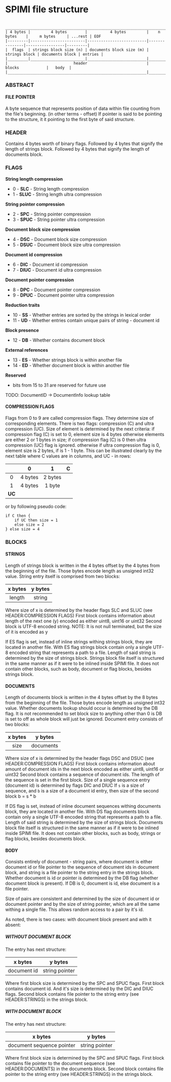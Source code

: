 # SPIMI file structure

     _________________________________________________________________________________________________________
    | 4 bytes |         4 bytes        |          4 bytes         |    n bytes    |     m bytes     | ...rest | EOF
    |---------|------------------------|--------------------------|---------------|-----------------|---------|
    |  flags  | strings block size (n) | documents block size (m) | strings block | documents block | entries |
    |_________|________________________|__________________________|_______________|_________________|_________|
    |                             header                          |               blocks            |   body  |
    |_____________________________________________________________|_________________________________|_________|

### ABSTRACT
#### FILE POINTER
A byte sequence that represents position of data within file counting from the file's beginning. (in other terms - offset)
If pointer is said to be pointing to the structure, it it pointing to the first byte of said structure.

### HEADER
Contains 4 bytes worth of binary flags.
Followed by 4 bytes that signify the length of strings block.
Followed by 4 bytes that signify the length of documents block.

### FLAGS
**String length compression**
- 0  - **SLC**  - String length compression
- 1  - **SLUC** - String length ultra compression

**String pointer compression**
- 2  - **SPC**  - String pointer compression
- 3  - **SPUC** - String pointer ultra compression

**Document block size compression**
- 4  - **DSC**  - Document block size compression
- 5  - **DSUC** - Document block size ultra compression

**Document id compression**
- 6  - **DIC**  - Document id compression
- 7  - **DIUC** - Document id ultra compression

**Document pointer compression**
- 8  - **DPC**  - Document pointer compression
- 9  - **DPUC** - Document pointer ultra compression

**Reduction traits**
- 10 - **SS**   - Whether entries are sorted by the strings in lexical order
- 11 - **UD**   - Whether entries contain unique pairs of string - document id

**Block presence**
- 12 - **DB**   - Whether contains document block

**External references**
- 13 - **ES**   - Whether strings block is within another file
- 14 - **ED**   - Whether document block is within another file

**Reserved**
- bits from 15 to 31 are reserved for future use

TODO: DocumentID -> DocumentInfo lookup table

#### COMPRESSION FLAGS
Flags from 0 to 9 are called compression flags. They determine size of corresponding elements.
There is two flags: compression (C) and ultra compression (UC).
Size of element is determined by the next criteria:
if compression flag (C) is set to 0, element size is 4 bytes
otherwise elements are either 2 or 1 bytes in size;
if compression flag (C) is 0 then ultra compression (UC) flag is ignored.
otherwise if ultra compression flag is 0, element size is 2 bytes, if is 1 - 1 byte.
This can be illustrated clearly by the next table where C values are in columns, and UC - in rows:

|   |    0    |    1    |**C**|
|:-:|:-------:|:-------:|:---:|
| 0 | 4 bytes | 2 bytes |
| 1 | 4 bytes |  1 byte |
|**UC**

    

or by following pseudo code:

    if C then {
        if UC then size = 1
        else size = 2
    } else size = 4

### BLOCKS

#### STRINGS
Length of strings block is written in the 4 bytes offset by the 4 bytes from the beginning of the file.
Those bytes encode length as unsigned int32 value.
String entry itself is comprised from two blocks:

| x bytes | y bytes |
|:-------:|:-------:|
| length  |  string |

Where size of x is determined by the header flags SLC and SLUC (see HEADER:COMPRESSION FLAGS)
First block contains information about length of the next one (y) encoded as either uint8, uint16 or uint32
Second block is UTF-8 encoded string. NOTE: It is not null terminated, but the size of it is encoded as y

If ES flag is set, instead of inline strings withing strings block, they are located in another file.
With ES flag strings block contain only a single UTF-8 encoded string that represents a path to a file.
Length of said string is determined by the size of strings block.
Strings block file itself is structured in the same manner as if it were to be inlined inside SPIMI file.
It does not contain other blocks, such as body, document or flag blocks, besides strings block.

#### DOCUMENTS
Length of documents block is written in the 4 bytes offset by the 8 bytes from the beginning of the file.
Those bytes encode length as unsigned int32 value.
Whether documents lookup should occur is determined by the DB flag.
It is not recommended to set block size to anything other than 0 is DB is set to off as whole block will just be ignored.
Document entry consists of two blocks:

| x bytes |  y bytes  |
|:-------:|:---------:|
|  size   | documents |

Where size of x is determined by the header flags DSC and DSUC (see HEADER:COMPRESSION FLAGS)
First block contains information about amount of document ids in the next block encoded as either uint8, uint16 or uint32
Second block contains a sequence of document ids. The length of the sequence is set in the first block.
Size of a single sequence entry (document id) is determined by flags DIC and DIUC
If `s` is a size of sequence, and `b` is a size of a document id entry, then size of the second block b = s * b

If DS flag is set, instead of inline document sequences withing documents block, they are located in another file.
With DS flag documents block contain only a single UTF-8 encoded string that represents a path to a file.
Length of said string is determined by the size of strings block.
Documents block file itself is structured in the same manner as if it were to be inlined inside SPIMI file.
It does not contain other blocks, such as body, strings or flag blocks, besides documents block.

#### BODY
Consists entirely of document - string pairs,
where document is either document id or file pointer to the sequence of document ids in document block,
and string is a file pointer to the string entry in the strings block.
Whether document is id or pointer is determined by the DB flag (whether document block is present).
If DB is 0, document is id, else document is a file pointer.

Size of pairs are consistent and determined by the size of document id or document pointer
and by the size of string pointer, which are all the same withing a single file.
This allows random access to a pair by it's id.

As noted, there is two cases: with document block present and with it absent:

##### WITHOUT DOCUMENT BLOCK
The entry has next structure:

|   x bytes   |    y bytes     |
|:-----------:|:--------------:|
| document id | string pointer |

Where first block size is determined by the SPC and SPUC flags.
First block contains document id. And it's size is determined by the DIC and DIUC flags.
Second block contains file pointer to the string entry (see HEADER:STRINGS) in the strings block.

##### WITH DOCUMENT BLOCK
The entry has next structure:

|          x bytes          |    y bytes     |
|:-------------------------:|:--------------:|
| document sequence pointer | string pointer |

Where first block size is determined by the SPC and SPUC flags.
First block contains file pointer to the document sequence (see HEADER:DOCUMENTS) in the documents block.
Second block contains file pointer to the string entry (see HEADER:STRINGS) in the strings block.
